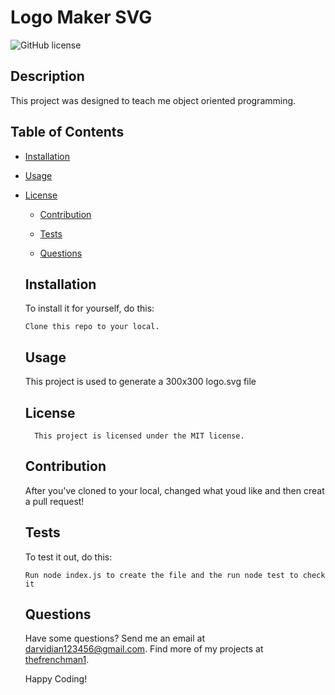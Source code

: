 # Logo Maker SVG
  ![GitHub license](https://img.shields.io/badge/license-MIT-blue.svg)

  ## Description
  
  This project was designed to teach me object oriented programming.
  
  ## Table of Contents
  
  * [Installation](#installation)
  
  * [Usage](#usage)
  
* [License](#license)

  * [Contribution](#contribution)
  
  * [Tests](#tests)
  
  * [Questions](#questions)
  
  
  ## Installation
  To install it for yourself, do this: 
  ```
  Clone this repo to your local.
  ```
  
  ## Usage 
  
  This project is used to generate a 300x300 logo.svg file
  
  ## License
        This project is licensed under the MIT license.
  
  ## Contribution 
  
  After you've cloned to your local, changed what youd like and then creat a pull request!
  
  ## Tests 
  
  To test it out, do this: 
  
  ```
  Run node index.js to create the file and the run node test to check it
  ```
  
  
  ## Questions 
  
  Have some questions? Send me an email at darvidian123456@gmail.com. Find more of my projects at [thefrenchman1](https://github.com/thefrenchman1/).
  
  Happy Coding! 